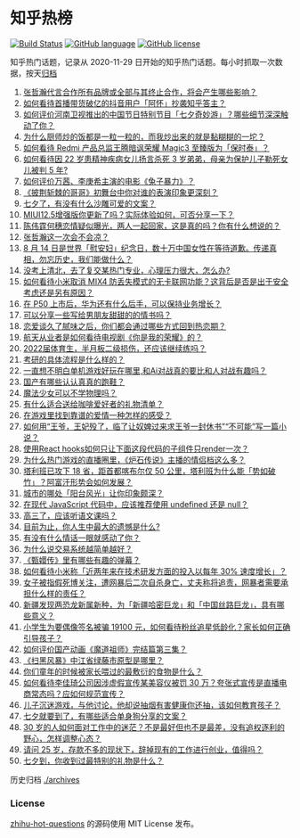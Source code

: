 # 知乎热榜
[![Build Status](https://github.com/ToWeLong/zhihu-hot-questions/workflows/CI/badge.svg)](https://github.com/ToWeLong/zhihu-hot-questions/actions)
[![GitHub language](https://img.shields.io/badge/language-golang-orange.svg)](https://golang.org/)
[![GitHub license](https://img.shields.io/github/license/ToWeLong/zhihu-hot-questions)](https://github.com/ToWeLong/zhihu-hot-questions/blob/main/LICENSE)

知乎热门话题，记录从 2020-11-29 日开始的知乎热门话题。每小时抓取一次数据，按天[归档](./archives)

<!-- BEGIN -->

1. [张哲瀚代言合作所有品牌或全部与其终止合作，将会产生哪些影响？](https://www.zhihu.com/question/479486575)
1. [如何看待首播带货破亿的抖音用户「阿怀」抄袭知乎答主？](https://www.zhihu.com/question/479535770)
1. [如何评价河南卫视推出的中国节日特别节目「七夕奇妙游」？哪些细节深深触动了你？](https://www.zhihu.com/question/479480886)
1. [为什么厨师炒的饭都是一粒一粒的，而我炒出来的就是黏糊糊的一坨？](https://www.zhihu.com/question/478428170)
1. [如何看待 Redmi 产品总监王腾暗讽荣耀 Magic3 至臻版为「保时泰」？](https://www.zhihu.com/question/479367916)
1. [如何看待因 22 岁患精神疾病女儿扬言杀死 3 岁弟弟，母亲为保护儿子勒死女儿被判 5 年?](https://www.zhihu.com/question/478866199)
1. [如何评价万茜、李庚希主演的电影《兔子暴力》？](https://www.zhihu.com/question/472362152)
1. [《披荆斩棘的哥哥》初舞台中你对谁的表演印象更深刻？](https://www.zhihu.com/question/479290702)
1. [七夕了，有没有什么沙雕可爱的文案？](https://www.zhihu.com/question/478777705)
1. [MIUI12.5增强版你更新了吗？实际体验如何，可否分享一下？](https://www.zhihu.com/question/479351972)
1. [陈伟霆何穗恋情疑似曝光，两人一起回家，这是真的吗？你有什么想说的？](https://www.zhihu.com/question/479675405)
1. [张哲瀚这一次会不会凉？](https://www.zhihu.com/question/479421676)
1. [8 月 14 日是世界「慰安妇」纪念日，数十万中国女性在等待道歉。传递真相，勿忘历史，我们能做什么？](https://www.zhihu.com/question/479638645)
1. [没考上清北，去了复交某热门专业，心理压力很大，怎么办?](https://www.zhihu.com/question/476487931)
1. [如何看待小米取消 MIX4 防丢失模式的无卡联网功能？这背后是否是出于安全考虑还是另有原因？](https://www.zhihu.com/question/479568890)
1. [在 P50 上市后，华为还有什么后手，可以保持业务增长？](https://www.zhihu.com/question/479350697)
1. [可以分享一些写给男朋友甜甜的的情书吗？](https://www.zhihu.com/question/322998591)
1. [恋爱谈久了腻味之后，你们都会通过哪些方式回到热恋期？](https://www.zhihu.com/question/477675322)
1. [航天从业者是如何看待电视剧《你是我的荣耀》的？](https://www.zhihu.com/question/475169837)
1. [2022届体育生，半月板二级损伤，还应该继续练吗？](https://www.zhihu.com/question/422710480)
1. [考研的具体流程是什么样的？](https://www.zhihu.com/question/265779057)
1. [一直想不明白单机游戏好玩在哪里,和Ai对战真的要比和人对战有趣吗？](https://www.zhihu.com/question/478958625)
1. [国产有哪些认认真真的跑鞋？](https://www.zhihu.com/question/389251483)
1. [魔法少女可以不学物理吗？](https://www.zhihu.com/question/465446196)
1. [有什么适合送给咖啡爱好者的礼物清单？](https://www.zhihu.com/question/476797633)
1. [在游戏里找到靠谱的爱情一种怎样的感受？](https://www.zhihu.com/question/479409675)
1. [如何用“王爷，王妃殁了，临了让奴婢过来求王爷一封休书”“不可能”写一篇小说？](https://www.zhihu.com/question/382116839)
1. [使用React hooks如何只让下面这段代码的子组件只render一次？](https://www.zhihu.com/question/444068787)
1. [为什么热门游戏的直播圈里，《炉石传说》主播的情侣档这么多？](https://www.zhihu.com/question/478706545)
1. [塔利班已攻下 18 省，距首都喀布尔仅 50 公里，塔利班为什么能「势如破竹」？阿富汗形势会如何发展？](https://www.zhihu.com/question/479663983)
1. [城市的哪处「阳台风光」让你印象颇深？](https://www.zhihu.com/question/474157373)
1. [在现代 JavaScript 代码中，应该推荐使用 undefined 还是 null？](https://www.zhihu.com/question/479435433)
1. [高三了，应该听语文课吗？](https://www.zhihu.com/question/479386724)
1. [目前为止，你人生中最大的遗憾是什么?](https://www.zhihu.com/question/466280414)
1. [有没有什么情话一眼就感动了你？](https://www.zhihu.com/question/361207270)
1. [为什么说交易系统越简单越好？](https://www.zhihu.com/question/439315765)
1. [《甄嬛传》里有哪些有趣的弹幕？](https://www.zhihu.com/question/323992995)
1. [如何看待小米称「近两年来在技术研发方面的投入以每年 30% 速度增长」？](https://www.zhihu.com/question/478253764)
1. [女子被指假死博关注，遭网暴后二次自杀身亡，丈夫称将追责，网暴者需要承担什么样的责任？](https://www.zhihu.com/question/479457307)
1. [新疆发现两恐龙新属新种，为「新疆哈密巨龙」和「中国丝路巨龙」，具有哪些意义？](https://www.zhihu.com/question/479402645)
1. [小学生为要偶像签名被骗 19100 元，如何看待粉丝追星低龄化？家长如何正确引导孩子？](https://www.zhihu.com/question/479409763)
1. [如何评价国产动画《魔道祖师》完结篇第三集？](https://www.zhihu.com/question/479506621)
1. [《扫黑风暴》中江省绿藤市原型是哪里？](https://www.zhihu.com/question/478622450)
1. [你们童年的时候被家长喂过的最敷衍的食物是什么？](https://www.zhihu.com/question/462844792)
1. [如何看待李佳琦公司因涉虚假宣传某美容仪被罚 30 万？夸张式宣传是直播电商常态吗？应如何规范宣传？](https://www.zhihu.com/question/479630009)
1. [儿子沉迷游戏，与他讨论，他却说抽烟有害健康你还抽，该如何教育孩子？](https://www.zhihu.com/question/477388387)
1. [七夕就要到了，有哪些适合单身狗分享的文案？](https://www.zhihu.com/question/479105080)
1. [30 岁的人如何面对工作中的迷茫？不是最好但也不是最差，没有追权逐利的野心，怎样调整心态？](https://www.zhihu.com/question/478718396)
1. [请问 25 岁，存款不多的现状下，辞掉现有的工作进行创业，值得吗？](https://www.zhihu.com/question/478567346)
1. [七夕到，你收到过最特别的礼物是什么？](https://www.zhihu.com/question/478758406)

<!-- END -->

历史归档 [./archives](./archives)


### License
[zhihu-hot-questions](https://github.com/towelong/zhihu-hot-questions) 的源码使用 MIT License 发布。